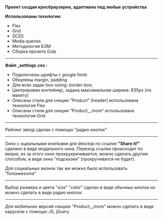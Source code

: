 **Проект создан кросбраузерно, адаптивно под любые устройства**

**Использованы технлогии:**
* Flex
* Grid
* SCSS
* Media queries
* Методология БЭМ
* Сборка проэкта Gulp
***

**Файл _settings.css :**
* Подключены шрифты с google fonts
* Обнулены margin, padding
* Для всех задан box-sizing: border-box;
* Центрирован контейнер, задана максимальная ширина: 835px (по макету)
* Описаны стили для секции "Product" (header) использована технология Flex
* Описаны стили для секции "Product__more" использована технология Grid
***
Рейтинг звезд сделан с помощю "радио кнопок"
***
Окно с оциальными кнопками для desctop по ссылке **"Share it!"** сделано в виде модального окна. Переход ссылки происходит по якорю, из за этого окно прокрукричивается, можно сделать другим способом, в виде окна "подсказки" (прокручиватся не будет).

Для социальных иконок так же можно было использовать "fontawesome"
***
Выбор размера и цвета "size" "color" сделан в виде обычных кнопок но можно сделать в виде радио кнопок. 
***
Для мобильних версий секцию "Product__more" можно сделать в виде карусели с помощю JS, jQuery
